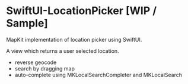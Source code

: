 # SwiftUI-LocationPicker [WIP / Sample]

MapKit implementation of location picker using SwiftUI.

A view which returns a user selected location. 
- reverse geocode
- search by dragging map
- auto-complete using MKLocalSearchCompleter and MKLocalSearch

